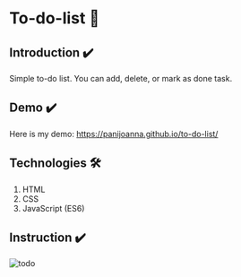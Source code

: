 # To-do-list 📝

## Introduction ✔️
Simple to-do list. You can add, delete, or mark as done task.

## Demo ✔️
Here is my demo:
https://panijoanna.github.io/to-do-list/

## Technologies 🛠
1. HTML
2. CSS 
3. JavaScript (ES6)

## Instruction ✔️
![todo](https://user-images.githubusercontent.com/105354955/188606855-31d250bf-e862-4145-8b31-e3d1ca9bc92a.gif)




